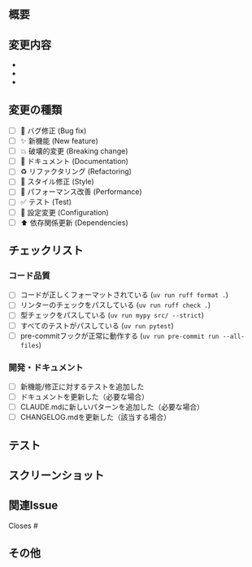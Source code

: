 ## 概要
<!-- このPRで何を変更したか、なぜ変更したかを簡潔に説明してください -->

## 変更内容
<!-- 主な変更点をリストアップしてください -->
-
-
-

## 変更の種類
<!-- 該当するものにチェックを入れてください -->
- [ ] 🐛 バグ修正 (Bug fix)
- [ ] ✨ 新機能 (New feature)
- [ ] 💥 破壊的変更 (Breaking change)
- [ ] 📝 ドキュメント (Documentation)
- [ ] ♻️ リファクタリング (Refactoring)
- [ ] 🎨 スタイル修正 (Style)
- [ ] 🚀 パフォーマンス改善 (Performance)
- [ ] ✅ テスト (Test)
- [ ] 🔧 設定変更 (Configuration)
- [ ] ⬆️ 依存関係更新 (Dependencies)

## チェックリスト
<!-- PRを提出する前に、以下の項目を確認してください -->
### コード品質
- [ ] コードが正しくフォーマットされている (`uv run ruff format .`)
- [ ] リンターのチェックをパスしている (`uv run ruff check .`)
- [ ] 型チェックをパスしている (`uv run mypy src/ --strict`)
- [ ] すべてのテストがパスしている (`uv run pytest`)
- [ ] pre-commitフックが正常に動作する (`uv run pre-commit run --all-files`)

### 開発・ドキュメント
- [ ] 新機能/修正に対するテストを追加した
- [ ] ドキュメントを更新した（必要な場合）
- [ ] CLAUDE.mdに新しいパターンを追加した（必要な場合）
- [ ] CHANGELOG.mdを更新した（該当する場合）

## テスト
<!-- どのようにテストしたか、どのようなテストケースを追加したかを説明してください -->

## スクリーンショット
<!-- UIの変更がある場合は、前後のスクリーンショットを追加してください -->

## 関連Issue
<!-- 関連するIssueがある場合は、リンクしてください -->
Closes #

## その他
<!-- レビュアーに伝えたいことがあれば記載してください -->

